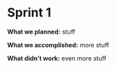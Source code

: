 # Sprint 1

**What we planned:** stuff

**What we accomplished:** more stuff

**What didn't work:** even more stuff
